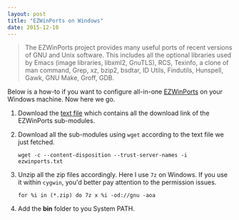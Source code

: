 ```yaml
---
layout: post
title: "EZWinPorts on Windows"
date: 2015-12-10
---
```

> The EZWinPorts project provides many useful ports of recent versions of GNU and Unix software. This includes all the optional libraries used by Emacs (image libraries, libxml2, GnuTLS), RCS, Texinfo, a clone of man command, Grep, xz, bzip2, bsdtar, ID Utils, Findutils, Hunspell, Gawk, GNU Make, Groff, GDB.

Below is a how-to if you want to configure all-in-one [EZWinPorts](http://sourceforge.net/projects/ezwinports/) on your Windows machine. Now here we go.

1. Download the [text file](https://dl.dropboxusercontent.com/u/23227383/ezwinports.txt) which contains all the download link of the EZWinPorts sub-modules.

2. Download all the sub-modules using `wget` according to the text file we just fetched.
   ```shell
   wget -c --content-disposition --trust-server-names -i ezwinports.txt
   ```

3. Unzip all the zip files accordingly. Here I use `7z` on Windows. If you use it within `cygwin`, you'd better pay attention to the permission issues.
   ```shell
   for %i in (*.zip) do 7z x %i -od://gnu -aoa
   ```

4. Add the **bin** folder to you System PATH.
